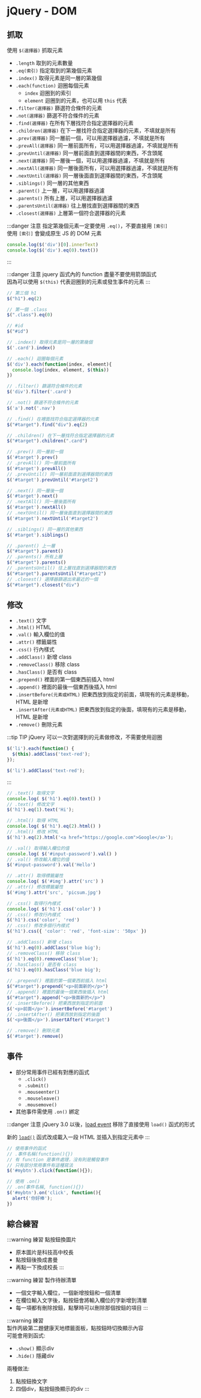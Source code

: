 # jQuery - DOM

## 抓取
使用 `$(選擇器)` 抓取元素
- `.length` 取到的元素數量
- `.eq(索引)` 指定取到的第幾個元素
- `.index()` 取得元素是同一層的第幾個
- `.each(function)` 迴圈每個元素
  - `index` 迴圈到的索引
  - `element` 迴圈到的元素，也可以用 `this` 代表
- `.filter(選擇器)` 篩選符合條件的元素
- `.not(選擇器)` 篩選不符合條件的元素
- `.find(選擇器)` 在所有下層找符合指定選擇器的元素
- `.children(選擇器)` 在下一層找符合指定選擇器的元素，不填就是所有
- `.prev(選擇器)` 同一層前一個，可以用選擇器過濾，不填就是所有
- `.prevAll(選擇器)` 同一層前面所有，可以用選擇器過濾，不填就是所有
- `.prevUntil(選擇器)` 同一層前面直到選擇器間的東西，不含頭尾
- `.next(選擇器)` 同一層後一個，可以用選擇器過濾，不填就是所有
- `.nextAll(選擇器)` 同一層後面所有，可以用選擇器過濾，不填就是所有
- `.nextUntil(選擇器)` 同一層後面直到選擇器間的東西，不含頭尾
- `.siblings()` 同一層的其他東西
- `.parent()` 上一層，可以用選擇器過濾
- `.parents()` 所有上層，可以用選擇器過濾
- `.parentsUntil(選擇器)` 往上層找直到選擇器間的東西
- `.closest(選擇器)` 上層第一個符合選擇器的元素

:::danger 注意
指定第幾個元素一定要使用 `.eq()`，不要直接用 `[索引]`  
使用 `[索引]` 會變成原生 JS 的 DOM 元素
```js
console.log($('div')[0].innerText)
console.log($('div').eq(0).text())
```
:::

:::danger 注意
jquery 函式內的 function 盡量不要使用箭頭函式  
因為可以使用 `$(this)` 代表迴圈到的元素或發生事件的元素
:::

```js
// 第三個 h1
$("h1").eq(2)

// 第一個 .class
$(".class").eq(0)

// #id
$("#id")

// .index() 取得元素是同一層的第幾個
$('.card').index()

// .each() 迴圈每個元素
$('div').each(function(index, element){
  console.log(index, element, $(this))
})

// .filter() 篩選符合條件的元素
$('div').filter('.card')

// .not() 篩選不符合條件的元素
$('a').not('.nav')

// .find() 在裡面找符合指定選擇器的元素
$("#target").find("div").eq(2)

// .children() 在下一層找符合指定選擇器的元素
$("#target").children(".card")

// .prev() 同一層前一個
$('#target').prev()
// .prevAll() 同一層前面所有
$('#target').prevAll()
// .prevUntil() 同一層前面直到選擇器間的東西
$('#target').prevUntil('#target2')

// .next() 同一層後一個
$('#target').next()
// .nextAll() 同一層後面所有
$('#target').nextAll()
// .nextUntil() 同一層後面直到選擇器間的東西
$('#target').nextUntil('#target2')

// .siblings() 同一層的其他東西
$('#target').siblings()

// .parent() 上一層
$("#target").parent()
// .parents() 所有上層
$("#target").parents()
// .parentsUntil() 往上層找直到選擇器間的東西
$("#target").parentsUntil("#target2")
// .closest() 選擇器篩選出來最近的一個
$("#target").closest("div")
```

## 修改
- `.text()` 文字
- `.html()` HTML
- `.val()` 輸入欄位的值
- `.attr()` 標籤屬性
- `.css()` 行內樣式
- `.addClass()` 新增 class
- `.removeClass()` 移除 class
- `.hasClass()` 是否有 class
- `.prepend()` 裡面的第一個東西前插入 html
- `.append()` 裡面的最後一個東西後插入 html
- `.insertBefore(元素或HTML)` 把東西放到指定的前面，填現有的元素是移動，HTML 是新增
- `.insertAfter(元素或HTML)` 把東西放到指定的後面，填現有的元素是移動，HTML 是新增
- `.remove()` 刪除元素

:::tip TIP
jQuery 可以一次對選擇到的元素做修改，不需要使用迴圈
```js
$('li').each(function() {
  $(this).addClass('text-red');
});

$('li').addClass('text-red');
```
:::

```js
// .text() 取得文字
console.log( $('h1').eq(0).text() )
// .text() 修改文字
$('h1').eq(1).text('Hi');

// .html() 取得 HTML
console.log( $('h1').eq(2).html() )
// .html() 修改 HTML
$('h1').eq(2).html('<a href="https://google.com">Google</a>');

// .val() 取得輸入欄位的值
console.log( $('#input-password').val() )
// .val() 修改輸入欄位的值
$('#input-password').val('Hello')

// .attr() 取得標籤屬性
console.log( $('#img').attr('src') )
// .attr() 修改標籤屬性
$('#img').attr('src', 'picsum.jpg')

// .css() 取得行內樣式
console.log( $('h1').css('color') )
// .css() 修改行內樣式
$('h1').css('color', 'red')
// .css() 修改多個行內樣式
$('h1').css({ 'color': 'red', 'font-size': '50px' })

// .addClass() 新增 class
$('h1').eq(0).addClass('blue big');
// .removeClass() 移除 class
$('h1').eq(0).removeClass('blue');
// .hasClass() 是否有 class
$('h1').eq(0).hasClass('blue big');

// .prepend() 裡面的第一個東西前插入 html
$("#target").prepend("<p>前面新的</p>")
// .append() 裡面的最後一個東西後插入 html
$("#target").append("<p>後面新的</p>")
// .insertBefore() 把東西放到指定的前面
$('<p>前面</p>').insertBefore('#target')
// .insertAfter() 把東西放到指定的後面
$('<p>後面</p>').insertAfter('#target')

// .remove() 刪除元素
$('#target').remove()
```

## 事件
- 部分常用事件已經有對應的函式
  - `.click()`
  - `.submit()`
  - `.mouseenter()`
  - `.mouseleave()`
  - `.mousemove()`
- 其他事件需使用 `.on()` 綁定

:::danger 注意
jQuery 3.0 以後，[load event](https://api.jquery.com/load-event/) 移除了直接使用 `load()` 函式的形式

新的 [`load()`](https://api.jquery.com/load/) 函式改成載入一段 HTML 並插入到指定元素中
:::

```js
// 使用事件的函式
// .事件名稱(function(){})
// 有 function 是事件處理，沒有則是觸發事件 
// 只有部分常用事件有這種寫法
$('#mybtn').click(function(){});

// 使用 .on()
// .on(事件名稱, function(){})
$('#mybtn').on('click', function(){
  alert('你好棒');
})
```

## 綜合練習
:::warning 練習
點按鈕換圖片
- 原本圖片是科技高中校長
- 點按鈕後換成書曼
- 再點一下換成校長
:::

:::warning 練習
製作待辦清單
- 一個文字輸入欄位，一個新增按鈕和一個清單
- 在欄位輸入文字後，點按鈕會將輸入欄位的字新增到清單
- 每一項都有刪除按鈕，點擊時可以刪除那個按鈕的項目
:::

:::warning 練習  
製作丙級第二題健康天地標籤面板，點按鈕時切換顯示內容  
可能會用到函式:
- `.show()` 顯示div
- `.hide()` 隱藏div

兩種做法:
1. 點按鈕換文字
2. 四個div，點按鈕換顯示的div
:::